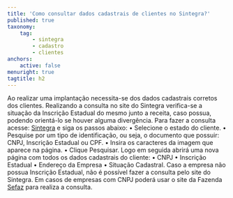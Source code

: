 ```yaml
---
title: 'Como consultar dados cadastrais de clientes no Sintegra?'
published: true
taxonomy:
    tag:
        - sintegra
        - cadastro
        - clientes
anchors:
    active: false
menuright: true
tagtitle: h2
---
```


Ao realizar uma implantação necessita-se dos dados cadastrais corretos dos clientes. Realizando a consulta no site do Sintegra verifica-se a situação da Inscrição Estadual do mesmo junto a receita, caso possua, podendo orientá-lo se houver alguma divergência.
Para fazer a consulta acesse: [Sintegra](http://www.sintegra.gov.br/) e siga os passos abaixo:
•	Selecione o estado do cliente.
•	Pesquise por um tipo de identificação, ou seja, o documento que possuir: CNPJ, Inscrição Estadual ou CPF.
•	Insira os caracteres da imagem que aparece na página.
•	Clique Pesquisar.
Logo em seguida abrirá uma nova página com todos os dados cadastrais do cliente:
•	CNPJ
•	Inscrição Estadual
•	Endereço da Empresa
•	Situação Cadastral.
Caso a empresa não possua Inscrição Estadual, não é possível fazer a consulta pelo site do Sintegra. Em casos de empresas com CNPJ poderá usar o site da Fazenda [Sefaz](http://www.receita.fazenda.gov.br/pessoajuridica/cnpj/cnpjreva/cnpjreva_solicitacao.asp) para realiza a consulta.


